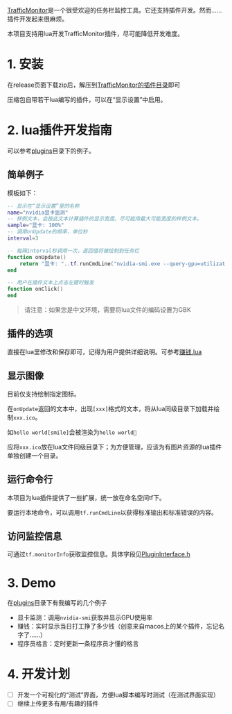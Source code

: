 ﻿[TrafficMonitor](https://github.com/zhongyang219/TrafficMonitor)是一个很受欢迎的任务栏监控工具。它还支持插件开发。然而……插件开发起来很麻烦。

本项目支持用lua开发TrafficMonitor插件，尽可能降低开发难度。


# 1. 安装

在release页面下载zip后，解压到[TrafficMonitor的插件目录](https://github.com/zhongyang219/TrafficMonitorPlugins/blob/main/README.md)即可

压缩包自带若干lua编写的插件，可以在“显示设置”中启用。

# 2. lua插件开发指南

可以参考[plugins](./plugins/)目录下的例子。

## 简单例子

模板如下：

```lua
-- 显示在“显示设置”里的名称
name="nvidia显卡监测"
-- 样例文本，会按此文本计算插件的显示宽度。尽可能用最大可能宽度的样例文本。
sample="显卡: 100%"
-- 调用onUpdate的频率，单位秒
interval=3

-- 每隔interval秒调用一次，返回值将被绘制到任务栏
function onUpdate()
	return "显卡: "..tf.runCmdLine("nvidia-smi.exe --query-gpu=utilization.gpu --format=csv,noheader")
end

-- 用户在插件文本上点击左键时触发
function onClick()
end
```

> 请注意：如果您是中文环境，需要将lua文件的编码设置为GBK

## 插件的选项

直接在lua里修改和保存即可，记得为用户提供详细说明。可参考[赚钱.lua](./plugins/lua/赚钱/main.lua)

## 显示图像

目前仅支持绘制指定图标。

在`onUpdate`返回的文本中，出现`[xxx]`格式的文本，将从lua同级目录下加载并绘制`xxx.ico`。

如```hello world[smile]```会被渲染为`hello world🙂`

应将`xxx.ico`放在lua文件同级目录下；为方便管理，应该为有图片资源的lua插件单独创建一个目录。

## 运行命令行

本项目为lua插件提供了一些扩展，统一放在命名空间tf下。

要运行本地命令，可以调用`tf.runCmdLine`以获得标准输出和标准错误的内容。

## 访问监控信息

可通过`tf.monitorInfo`获取监控信息。具体字段见[PluginInterface.h](./PluginInterface.h)

# 3. Demo

在[plugins](./plugins/)目录下有我编写的几个例子

- 显卡监测：调用`nvidia-smi`获取并显示GPU使用率
- 赚钱：实时显示当日打工挣了多少钱（创意来自macos上的某个插件，忘记名字了……）
- 程序员格言：定时更新一条程序员才懂的格言

# 4. 开发计划

- [ ] 开发一个可视化的“测试”界面，方便lua脚本编写时测试（在测试界面实现）
- [ ] 继续上传更多有用/有趣的插件
